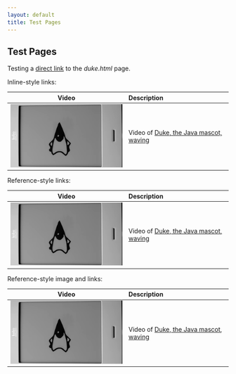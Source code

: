 ```yaml
---
layout: default
title: Test Pages
---
```

## Test Pages

Testing a [direct link](duke.html) to the *duke.html* page.

Inline-style links:

| Video | Description |
|:-----:|:------------|
| [![Duke Waving](images/duke-2019-03-22-180.png)](duke.html) | Video of [Duke, the Java mascot, waving](duke.html) |

Reference-style links:

| Video | Description |
|:-----:|:------------|
| [![Duke Waving](images/duke-2019-03-22-180.png)][1] | Video of [Duke, the Java mascot, waving][2] |

Reference-style image and links:

| Video | Description |
|:-----:|:------------|
| [![Duke Waving][waving]][1] | Video of [Duke, the Java mascot, waving][2] |

[1]: duke.html
[2]: duke.html
[waving]: images/duke-2019-03-22-180.png
